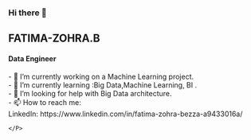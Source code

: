 ### Hi there 👋


<!DOCTYPE html>
<html lang="en">
<head>
    <meta charset="UTF-8">
    <h2>FATIMA-ZOHRA.B</h2>
</head>
    <h4 >Data Engineer</h4>
    <P>
    - 🔭 I’m currently working on a Machine Learning project.<BR>
    - 🌱 I’m currently learning  :Big Data,Machine Learning, BI .<BR>
    - 🤔 I’m looking for help with  Big Data architecture.<BR>
    - 📫 How to reach me: <BR>
        LinkedIn: https://www.linkedin.com/in/fatima-zohra-bezza-a9433016a/  <BR>

    </P>
    




